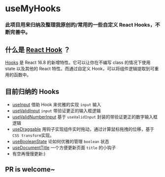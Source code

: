 # useMyHooks

### 此项目用来归纳及整理我原创的/常用的一些自定义 React Hooks，不断完善中。

## 什么是 [React Hook](https://reactjs.org/docs/hooks-intro.html) ？

[Hooks](https://reactjs.org/docs/hooks-intro.html) 是 React 16.8 的新增特性。它可以让你在不编写 class 的情况下使用 state 以及其他的 React 特性。而通过自定义 Hook，可以将组件逻辑提取到可重用的函数中。

## 目前归纳的 Hooks

- [useInput](./useInput/) 借助 Hook 来优雅的实现 `input` 输入
- [useValidInput](./useValidInput/) `input` 带验证更正的输入框逻辑
- [useValidNumberInput](./useValidNumberInput/) 基于 `useValidInput` 封装的带验证更正的数字输入框逻辑
- [useDraggable](./useDraggable/) 用钩子实现组件实时拖动，通过计算鼠标拖拽的位移，基于`CSS transform`实现。
- [useBooleanState](./useBooleanState/) 论如何优雅的管理 `boolean` 状态
- [useDocumentTitle](./useDocumentTitle/) 一个方便更新页面 `title` 的小钩子
- 有空再慢慢更新:)

## PR is welcome~
